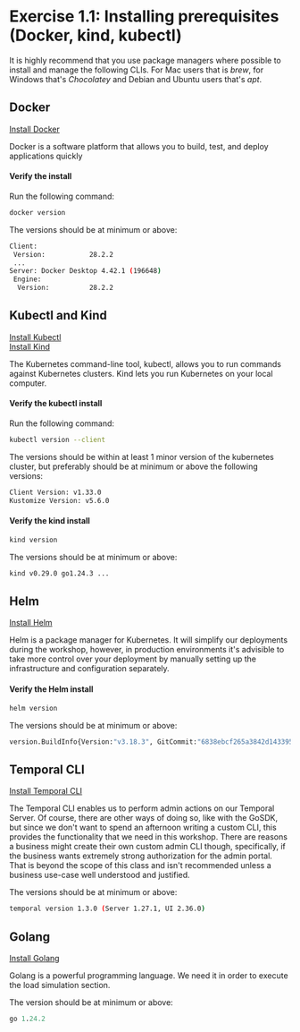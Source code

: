 # Exercise 1.1: Installing prerequisites (Docker, kind, kubectl)
It is highly recommend that you use package managers where possible to install and manage the following CLIs. For Mac users that is *brew*, for Windows that's *Chocolatey* and Debian and Ubuntu users that's *apt*. 

## Docker
[Install Docker](https://www.docker.com/get-started/)

Docker is a software platform that allows you to build, test, and deploy applications quickly

#### Verify the install
Run the following command:
```bash
docker version
```

The versions should be at minimum or above:
```bash
Client:
 Version:           28.2.2
 ...
Server: Docker Desktop 4.42.1 (196648)
 Engine:
  Version:          28.2.2
```



## Kubectl and Kind
[Install Kubectl](https://kubernetes.io/docs/tasks/tools/)
<br/>
[Install Kind](https://kind.sigs.k8s.io/docs/user/quick-start/)

The Kubernetes command-line tool, kubectl, allows you to run commands against Kubernetes clusters. Kind lets you run Kubernetes on your local computer.


#### Verify the kubectl install
Run the following command:
```bash
kubectl version --client
```

The versions should be within at least 1 minor version of the kubernetes cluster, but preferably should be at minimum or above the following versions:
```bash
Client Version: v1.33.0
Kustomize Version: v5.6.0
```

#### Verify the kind install
```bash
kind version
```

The versions should be at minimum or above:
```bash
kind v0.29.0 go1.24.3 ...
```

## Helm
[Install Helm](https://helm.sh/docs/intro/install/)

Helm is a package manager for Kubernetes. It will simplify our deployments during the workshop, however, in production environments it's advisible to take more control over your deployment by manually setting up the infrastructure and configuration separately.

#### Verify the Helm install
```bash
helm version
``` 

The versions should be at minimum or above:
```bash
version.BuildInfo{Version:"v3.18.3", GitCommit:"6838ebcf265a3842d1433956e8a622e3290cf324", GitTreeState:"clean", GoVersion:"go1.24.4"}
```

## Temporal CLI
[Install Temporal CLI](https://docs.temporal.io/)

The Temporal CLI enables us to perform admin actions on our Temporal Server. Of course, there are other ways of doing so, like with the GoSDK, but since we don't want to spend an afternoon writing a custom CLI, this provides the functionality that we need in this workshop. There are reasons a business might create their own custom admin CLI though, specifically, if the business wants extremely strong authorization for the admin portal. That is beyond the scope of this class and isn't recommended unless a business use-case well understood and justified.

The versions should be at minimum or above:
```bash
temporal version 1.3.0 (Server 1.27.1, UI 2.36.0)
```


## Golang
[Install Golang](https://go.dev/doc/install)

Golang is a powerful programming language. We need it in order to execute the load simulation section.

The version should be at minimum or above:
```mod
go 1.24.2
```
